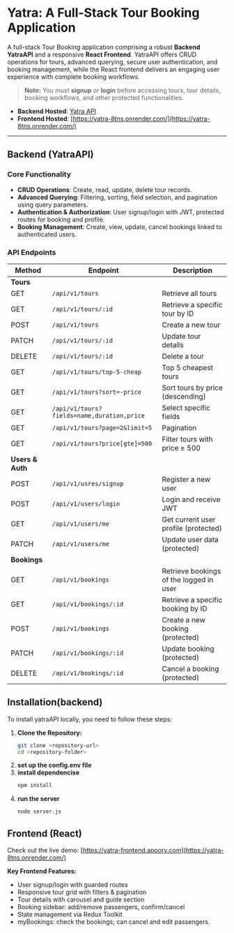 # Yatra: A Full-Stack Tour Booking Application

A full-stack Tour Booking application comprising a robust **Backend YatraAPI**  and a responsive **React Frontend**. YatraAPI offers CRUD operations for tours, advanced querying, secure user authentication, and booking management, while the React frontend delivers an engaging user experience with complete booking workflows.

> **Note:** You must **signup** or **login** before accessing tours, tour details, booking workflows, and other protected functionalities.

- **Backend Hosted**: [Yatra API](https://toursapi-apoorv.onrender.com/api/v1/tours)  
- **Frontend Hosted**: [https://yatra-8tns.onrender.com/](https://yatra-8tns.onrender.com/)  
---

## Backend (YatraAPI)

### Core Functionality

- **CRUD Operations**: Create, read, update, delete tour records.
- **Advanced Querying**: Filtering, sorting, field selection, and pagination using query parameters.
- **Authentication & Authorization**: User signup/login with JWT, protected routes for booking and profile.
- **Booking Management**: Create, view, update, cancel bookings linked to authenticated users.

### API Endpoints

| Method | Endpoint                         | Description                                |
| ------ | -------------------------------- | ------------------------------------------ |
| **Tours**                                                    |                                            |
| GET    | `/api/v1/tours`                  | Retrieve all tours                         |
| GET    | `/api/v1/tours/:id`              | Retrieve a specific tour by ID             |
| POST   | `/api/v1/tours`                  | Create a new tour                          |
| PATCH  | `/api/v1/tours/:id`              | Update tour details                        |
| DELETE | `/api/v1/tours/:id`              | Delete a tour                              |
| GET    | `/api/v1/tours/top-5-cheap`      | Top 5 cheapest tours                       |
| GET    | `/api/v1/tours?sort=-price`      | Sort tours by price (descending)           |
| GET    | `/api/v1/tours?fields=name,duration,price` | Select specific fields           |
| GET    | `/api/v1/tours?page=2&limit=5`   | Pagination                                 |
| GET    | `/api/v1/tours?price[gte]=500`   | Filter tours with price ≥ 500              |
| **Users & Auth**                                              |                                            |
| POST   | `/api/v1/usres/signup`            | Register a new user                        |
| POST   | `/api/v1/users/login`             | Login and receive JWT                      |
| GET    | `/api/v1/users/me`               | Get current user profile (protected)       |
| PATCH  | `/api/v1/users/me`               | Update user data (protected)               |
| **Bookings**                                                  |                                            |
| GET    | `/api/v1/bookings`               | Retrieve bookings of the logged in user|
| GET    | `/api/v1/bookings/:id`           | Retrieve a specific booking by ID          |
| POST   | `/api/v1/bookings`               | Create a new booking (protected)           |
| PATCH  | `/api/v1/bookings/:id`           | Update booking (protected)           |
| DELETE | `/api/v1/bookings/:id`           | Cancel a booking (protected)         |


## Installation(backend)

To install yatraAPI locally, you need to follow these steps:

1. **Clone the Repository:**
   ```bash
   git clone <repository-url>
   cd <repository-folder>

2. **set up the config.env file**
3. **install dependencise**
   ```bash
   npm install
4. **run the server**
   ```bash
   node server.js


## Frontend (React)

Check out the live demo: [https://yatra-frontend.apoorv.com](https://yatra-8tns.onrender.com/)

**Key Frontend Features:**
- User signup/login with guarded routes
- Responsive tour grid with filters & pagination
- Tour details with carousel and guide section
- Booking sidebar: add/remove passengers, confirm/cancel
- State management via Redux Toolkit
- myBookings: check the bookings; can cancel and edit passengers.

